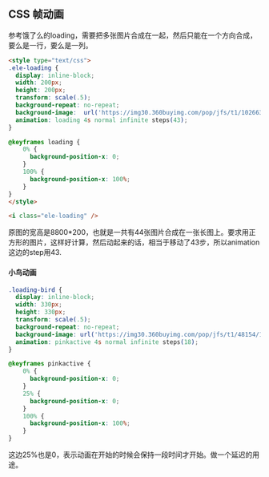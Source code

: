 ## CSS 帧动画

参考饿了么的loading，需要把多张图片合成在一起，然后只能在一个方向合成，要么是一行，要么是一列。



```html
<style type="text/css">
.ele-loading {
  display: inline-block;
  width: 200px;
  height: 200px;
  transform: scale(.5);
  background-repeat: no-repeat;
  background-image:  url('https://img30.360buyimg.com/pop/jfs/t1/102663/25/16272/57232/5e7afabeE0b6f57e1/4cb23224f050fbaa.png');
  animation: loading 4s normal infinite steps(43);
}

@keyframes loading {
    0% {
      background-position-x: 0;
    }
    100% {
      background-position-x: 100%;
    }
}
</style>

<i class="ele-loading" />
```

原图的宽高是8800*200，也就是一共有44张图片合成在一张长图上。要求用正方形的图片，这样好计算，然后动起来的话，相当于移动了43步，所以animation这边的step用43.





#### 小鸟动画

```css
.loading-bird {
  display: inline-block;
  width: 330px;
  height: 330px;
  transform: scale(.5);
  background-repeat: no-repeat;
  background-image: url('https://img30.360buyimg.com/pop/jfs/t1/48154/10/5912/268801/5d3954d6E1928d702/6d2b9e26fbc9a59c.png');
  animation: pinkactive 4s normal infinite steps(18);
}

@keyframes pinkactive {
    0% {
      background-position-x: 0;
    }
    25% {
      background-position-x: 0;
    }
    100% {
      background-position-x: 100%;
    }
}
```

这边25%也是0，表示动画在开始的时候会保持一段时间才开始。做一个延迟的用途。